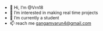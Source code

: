 - 👋 Hi, I’m @Vrn18
- 👀 I’m interested in making real time projects
- 🌱 I’m currently a student
- 📫 reach me  gangamvarun4@gmail.com
<!---
Vrn18/Vrn18 is a ✨ special ✨ repository because its `README.md` (this file) appears on your GitHub profile.
You can click the Preview link to take a look at your cha
